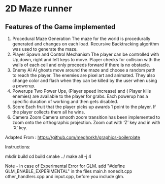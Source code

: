 2D Maze runner 
=========================


## Features of the Game implemented

1. Procedural Maze Generation
The maze for the world is procedurally generated and changes on each load. Recursive
Backtracking algorithm was used to generate the maze.
2. Player Spawn and Control Mechanism
The player can be controlled with Up,down, right and left keys to move. Player checks for collision
with the walls of each cell and only proceeds forward if there is no obstacle.
3. Enemy AI
AI ghosts move around the maze and choose a random path to reach the player. The enemies
are pixel art and animated. They also change color and flash when they can be killed by the user when using a powerup.
4. Powerups
Two Power Ups, (Player speed increase) and ( Player kills enemies) are available to the player
for grabs. Each powerup has a specific duration of working and then gets disabled.
5. Score
Each fruit that the player picks up awards 1 point to the player. If the player collects them all he
wins.
6. Camera Zoom
Camera smooth zoom transition has been implemented to zoom onto the orthographic projection.
Zoom out with ‘Z’ key and in with ‘X’ key.



Adapted From : https://github.com/meghprkh/graphics-boilerplate

Instructions:

mkdir build
cd build
cmake ../
make all -j 4

Note - In case of Experimental Error for GLM.
add "#define GLM_ENABLE_EXPERIMENTAL" in the files main.h nonedit.cpp other_handlers.cpp and input.cpp, before you include glm.


